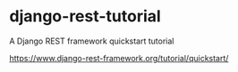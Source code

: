 # django-rest-tutorial
A Django REST framework quickstart tutorial


https://www.django-rest-framework.org/tutorial/quickstart/

